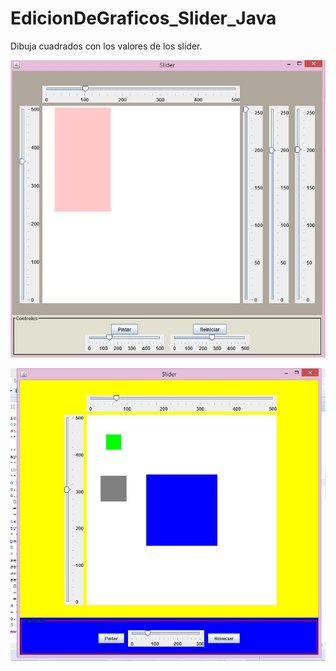 # EdicionDeGraficos_Slider_Java

Dibuja cuadrados con los valores de los slider.

![alt text](https://raw.githubusercontent.com/museumis/EdicionDeGraficos_Slider_JavaSwing/master/src/img/muestrados.JPG)

![alt text](https://raw.githubusercontent.com/museumis/EdicionDeGraficos_Slider_JavaSwing/master/bin/img/muestra.JPG)
